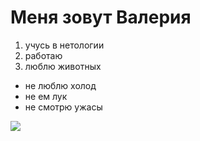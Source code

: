 # Меня зовут Валерия

1. учусь в нетологии
2. работаю
3. люблю животных

- не люблю холод
- не ем лук
- не смотрю ужасы

<image src ="img-20210625-wa0008.jpg">